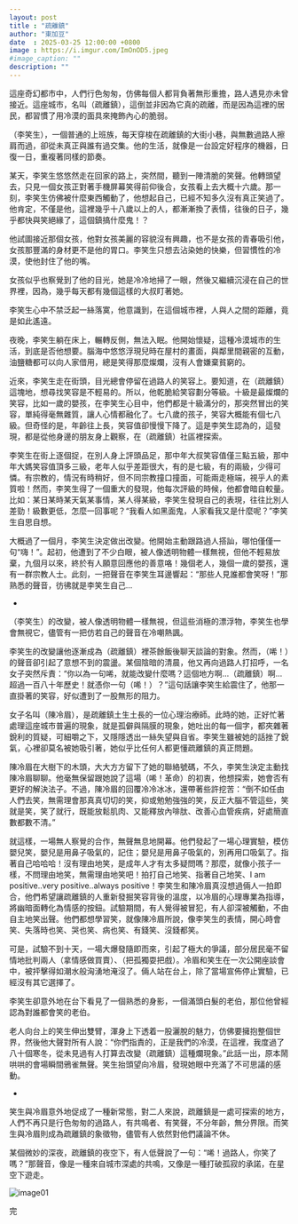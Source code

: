 ```yaml
---
layout: post
title : "疏離鎮"
author: "東加豆"
date  : 2025-03-25 12:00:00 +0800
image : https://i.imgur.com/ImOnOD5.jpeg
#image_caption: ""
description: ""
---
```


這座奇幻都市中，人們行色匆匆，仿佛每個人都背負著無形重擔，路人遇見亦未曾接近。這座城市，名叫（疏離鎮），這倒並非因為它真的疏離，而是因為這裡的居民，都習慣了用冷漠的面具來掩飾內心的脆弱。

<!--more-->

（李笑生），一個普通的上班族，每天穿梭在疏離鎮的大街小巷，與無數過路人擦肩而過，卻從未真正與誰有過交集。他的生活，就像是一台設定好程序的機器，日復一日，重複著同樣的節奏。

某天，李笑生悠悠然走在回家的路上，突然間，聽到一陣清脆的笑聲。他轉頭望去，只見一個女孩正對著手機屏幕笑得前仰後合，女孩看上去大概十六歲。那一刻，李笑生仿佛被什麼東西觸動了，他想起自己，已經不知多久沒有真正笑過了。他肯定，不僅是他，這裡幾乎十八歲以上的人，都漸漸換了表情，往後的日子，幾乎都快與笑絕緣了，這個鎮搞什麼鬼！？

他試圖接近那個女孩，他對女孩美麗的容貌沒有興趣，也不是女孩的青春吸引他，女孩那豐滿的身材更不是他的胃口。李笑生只想去沾染她的快樂，但習慣性的冷漠，使他封住了他的嘴。

女孩似乎也察覺到了他的目光，她是冷冷地掃了一眼，然後又繼續沉浸在自己的世界裡，因為，幾乎每天都有幾個這樣的大叔盯著她。

李笑生心中不禁泛起一絲落寞，他意識到，在這個城市裡，人與人之間的距離，竟是如此遙遠。

夜晚，李笑生躺在床上，輾轉反側，無法入眠。他開始懷疑，這種冷漠城市的生活，到底是否他想要。腦海中悠悠浮現兒時在屋村的畫面，與鄰里間親密的互動，油鹽糖都可以向人家借用，總是笑得那麼燦爛，沒有人會嫌棄貧窮的。

近來，李笑生走在街頭，目光總會停留在過路人的笑容上。要知道，在（疏離鎮）這塊地，想尋找笑容是不輕易的。所以，他乾脆給笑容劃分等級。十級是最燦爛的笑容，比如一歲的嬰孩，在李笑生心目中，他們都是十級滿分的，那突然冒出的笑容，單純得毫無雜質，讓人心情都融化了。七八歲的孩子，笑容大概能有個七八級。但奇怪的是，年齡往上長，笑容值卻慢慢下降了。這是李笑生認為的，這發現，都是從他身邊的朋友身上觀察，在（疏離鎮）社區裡探索。

李笑生在街上逐個捉，在別人身上評頭品足，那中年大叔笑容值僅三點五級，那中年大媽笑容值頂多三級，老年人似乎差距很大，有的是七級，有的兩級，少得可憐。有宗教的，情況有時稍好，但不同宗教撞口撞面，可能兩走極端，視乎人的素質啦！然而，李笑生得了一個重大的發現，他每次評級的時候，他都會暗自較量。比如：某日某時某天氣某事情，某人得某級，李笑生發現自己的表現，往往比別人差勁！級數更低，怎麼一回事呢？“我看人如黑面鬼，人家看我又是什麼呢？”李笑生自思自想。

大概過了一個月，李笑生決定做出改變。他開始主動跟路過人搭訕，哪怕僅僅一句“嗨！”。起初，他遭到了不少白眼，被人像透明物體一樣無視，但他不輕易放棄，九個月以來，終於有人願意回應他的善意咯！幾個老人，幾個一歲的嬰孩，還有一群宗教人士。此刻，一把聲音在李笑生耳邊響起：“那些人見誰都會笑呀！”那熟悉的聲音，彷彿就是李笑生自己...

-

（李笑生）的改變，被人像透明物體一樣無視，但這些消極的漂浮物，李笑生也學會無視它，儘管有一把仿若自己的聲音在冷嘲熱諷。

李笑生的改變讓他逐漸成為（疏離鎮）裡茶餘飯後聊天談論的對象。然而，（唏！）的聲音卻引起了意想不到的震盪。某個陰暗的清晨，他又再向過路人打招呼，一名女子突然斥責：“你以為一句唏，就能改變什麼嗎？這個地方啊...（疏離鎮）啊...超過一百八十年歷史！就憑你一句（唏！）？”這句話讓李笑生給震住了，他那一直掛著的笑容，好似遭到了一股無形的阻力。

女子名叫（陳冷眉），是疏離鎮土生土長的一位心理治療師。此時的她，正好忙著處理這座城市普遍的現象，就是孤僻與隔膜的現象，她吐出的每一個字，都夾雜著銳利的質疑，可細嚼之下，又隱隱透出一絲失望與自省。李笑生雖被她的話挫了銳氣，心裡卻莫名被她吸引著，她似乎比任何人都更懂疏離鎮的真正問題。

陳冷眉在大樹下的木頭，大大方方留下了她的聯絡號碼，不久，李笑生決定主動找陳冷眉聊聊。他毫無保留跟她說了這場（唏！革命）的初衷，他想探索，她會否有更好的解決法子。不過，陳冷眉的回覆冷冷冰冰，還帶著些許挖苦：“倒不如任由人們去笑，無需理會那真真切切的笑，抑或勉勉強強的笑，反正大腦不管這些，笑就是笑，笑了就行，既能放鬆肌肉、又能釋放內啡肽、改善心血管疾病，好處簡直數都數不清。”

就這樣，一場無人察覺的合作，無聲無息地開幕。他們發起了一場心理實驗，模仿嬰兒笑，嬰兒是用鼻子吸氣的，記住；嬰兒是用鼻子吸氣的，別再用口吸氣了。指著自己哈哈哈！沒有理由地笑，是成年人才有太多疑問嗎？那麼，就像小孩子一樣，不問理由地笑，無需理由地笑吧！拍打自己地笑、指著自己地笑、I am positive..very positive..always positive！李笑生和陳冷眉真沒想過倆人一拍即合，他們希望讓疏離鎮的人重新發掘笑容背後的溫度，以冷眉的心理專業為指導，將幽暗面轉化為情感的按鈕。試驗期間，有人覺得被冒犯，有人卻深被觸動，不由自主地笑出聲。他們都想學習笑，就像陳冷眉所說，像李笑生的表情，開心時會笑、失落時也笑、哭也笑、病也笑、有錢笑、沒錢都笑。

可是，試驗不到十天，一場大爆發隨即而來，引起了極大的爭議，部分居民毫不留情地批判兩人（拿情感做買賣）、（把孤獨耍把戲）。冷眉和笑生在一次公開座談會中，被抨擊得如潮水般洶湧地淹沒了。倆人站在台上，除了當場宣佈停止實驗，已經沒有其它選擇了。

李笑生卻意外地在台下看見了一個熟悉的身影，一個滿頭白髮的老伯，那位他曾經認為對誰都會笑的老伯。

老人向台上的笑生伸出雙臂，渾身上下透着一股灑脫的魅力，仿佛要擁抱整個世界，然後他大聲對所有人說：“你們指責的，正是我們的冷漠，在這裡，我度過了八十個寒冬，從未見過有人打算去改變（疏離鎮）這種爛現象。”此話一出，原本鬧哄哄的會場瞬間鴉雀無聲。笑生抬頭望向冷眉，發現她眼中充滿了不可思議的感動。

-

笑生與冷眉意外地促成了一種新常態，對二人來說，疏離鎮是一處可探索的地方，人們不再只是行色匆匆的過路人，有共鳴者、有笑聲，不分年齡，無分界限。而笑生與冷眉則成為疏離鎮的象徵物，儘管有人依然對他們議論不休。

某個微妙的深夜，疏離鎮的夜空下，有人低聲說了一句：“唏！過路人，你笑了嗎？”那聲音，像是一種來自城市深處的共鳴，又像是一種打破孤寂的承諾，在星空下遊走。

![image01](https://i.imgur.com/du0GcFA.jpeg)

完

<!--END-->